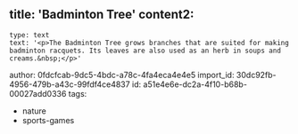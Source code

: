title: 'Badminton Tree'
content2:
  -
    type: text
    text: '<p>The Badminton Tree grows branches that are suited for making badminton racquets. Its leaves are also used as an herb in soups and creams.&nbsp;</p>'
author: 0fdcfcab-9dc5-4bdc-a78c-4fa4eca4e4e5
import_id: 30dc92fb-4956-479b-a43c-99fdf4ce4837
id: a51e4e6e-dc2a-4f10-b68b-00027add0336
tags:
  - nature
  - sports-games
